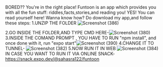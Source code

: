 BORED?? You're in the right place!
Funtoon is an app which provides you with all the fun stuff: riddles,facts,stories,and reading you! 
YES! You can read yourself here!
Wanna know how? Do download my app,and follow these steps:
1.UNZIP THE FOLDER ![Screenshot (386)](https://user-images.githubusercontent.com/73017579/128164114-8ece80c4-b68e-4ba5-bd15-8b3fef6d71e9.png)

2.GO INSIDE THE FOLDER,AND TYPE CMD HERE-![Screenshot (380)](https://user-images.githubusercontent.com/73017579/128163639-ce480c33-0fca-4044-a500-a0feff7e1708.png)
3.INSIDE THE COMAND PROMPT , YOU HAVE TO RUN "npm install", and once done with it, run "expo start"![Screenshot (390)](https://user-images.githubusercontent.com/73017579/128164351-0b0f8f98-9ff9-4989-a754-3808ab04f17c.png)
4.CHANGE IT TO TUNNEL-
![Screenshot (382)](https://user-images.githubusercontent.com/73017579/128163879-ea65b986-bcc6-40ef-a3d8-e90de64da811.png)
5.NOW RUN IT IN WEB
![Screenshot (384)](https://user-images.githubusercontent.com/73017579/128163979-a3502185-0604-44ce-9601-d1cf527de3ca.png)
							IN CASE YOU WANT TO RUN IT VIA ONLINE SNACK-
							https://snack.expo.dev/@sahasra122/funtoon
